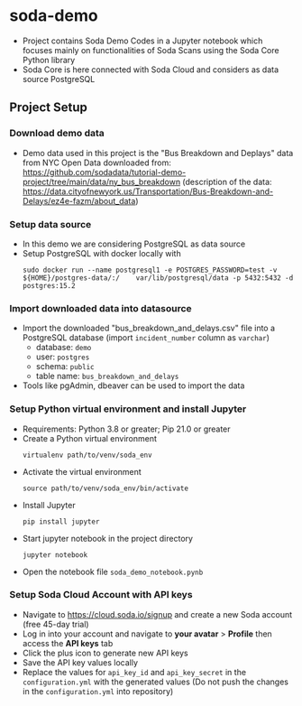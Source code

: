 # soda-demo
- Project contains Soda Demo Codes in a Jupyter notebook which focuses mainly on functionalities of Soda Scans using the Soda Core Python library
- Soda Core is here connected with Soda Cloud and considers as data source PostgreSQL

## Project Setup

### Download demo data
- Demo data used in this project is the "Bus Breakdown and Deplays" data from NYC Open Data downloaded from: https://github.com/sodadata/tutorial-demo-project/tree/main/data/ny_bus_breakdown (description of the data: https://data.cityofnewyork.us/Transportation/Bus-Breakdown-and-Delays/ez4e-fazm/about_data)

### Setup data source
- In this demo we are considering PostgreSQL as data source
- Setup PostgreSQL with docker locally with
    ```
    sudo docker run --name postgresql1 -e POSTGRES_PASSWORD=test -v ${HOME}/postgres-data/:/    var/lib/postgresql/data -p 5432:5432 -d postgres:15.2
    ```

### Import downloaded data into datasource
- Import the downloaded "bus_breakdown_and_delays.csv" file into a PostgreSQL database (import `incident_number` column as `varchar`)
    - database: `demo`
    - user: `postgres`
    - schema: `public`
    - table name: `bus_breakdown_and_delays`
- Tools like pgAdmin, dbeaver can be used to import the data

### Setup Python virtual environment and install Jupyter
- Requirements: Python 3.8 or greater; Pip 21.0 or greater
- Create a Python virtual environment
    ```
    virtualenv path/to/venv/soda_env
    ```
- Activate the virtual environment
    ```
    source path/to/venv/soda_env/bin/activate
    ```
- Install Jupyter
    ```
    pip install jupyter
    ```
- Start jupyter notebook in the project directory
    ```
    jupyter notebook
    ```
- Open the notebook file `soda_demo_notebook.pynb`

### Setup Soda Cloud Account with API keys
- Navigate to https://cloud.soda.io/signup and create a new Soda account (free 45-day trial)
- Log in into your account and navigate to **your avatar** > **Profile** then access the **API keys** tab
- Click the plus icon to generate new API keys
- Save the API key values locally
- Replace the values for `api_key_id` and `api_key_secret` in the `configuration.yml` with the generated values (Do not push the changes in the `configuration.yml` into repository)